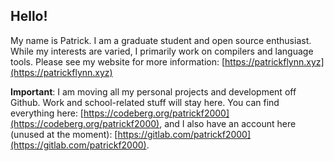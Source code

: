 ## Hello!

My name is Patrick. I am a graduate student and open source enthusiast. While my interests are varied, I primarily work on compilers and language tools. Please see my website for more information: [https://patrickflynn.xyz](https://patrickflynn.xyz)

**Important**:
I am moving all my personal projects and development off Github. Work and school-related stuff will stay here. You can find everything here: [https://codeberg.org/patrickf2000](https://codeberg.org/patrickf2000), and I also have an account here (unused at the moment): [https://gitlab.com/patrickf2000](https://gitlab.com/patrickf2000).
